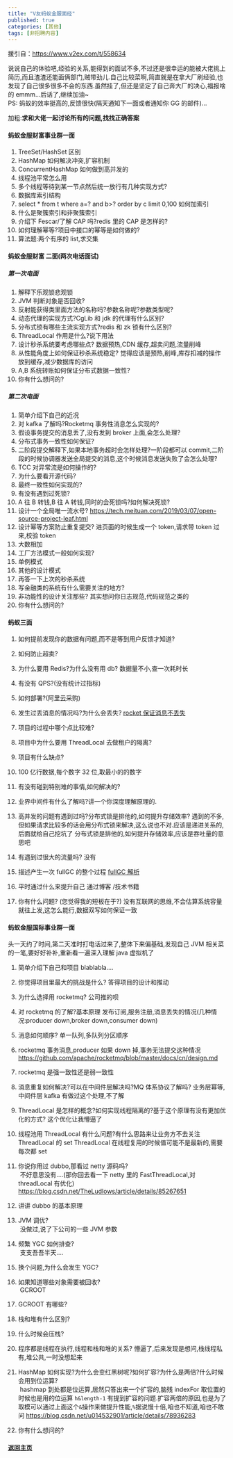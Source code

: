 ```yaml
---
title: "V友蚂蚁金服面经"
published: true
categories: [其他]
tags: [非招聘内容]
---
```


援引自：https://www.v2ex.com/t/558634
<p>说说自己的体验吧,经验的关系,能得到的面试不多,不过还是很幸运的能被大佬挑上简历,而且渣渣还能面俩部门,贼带劲儿.自己比较菜啊,简直就是在拿大厂刷经验,也发现了自己很多很多不会的东西.虽然挂了,但还是坚定了自己奔大厂的决心,福报啥的 emmm...后话了,继续加油~<br>
PS: 蚂蚁的效率挺高的,反馈很快(隔天通知下一面或者通知你 GG 的邮件)...</p>
<p>加粗:<strong>求和大佬一起讨论所有的问题,找找正确答案</strong></p>
<h4>蚂蚁金服财富事业群一面</h4>
<ol>
<li>TreeSet/HashSet 区别</li>
<li>HashMap 如何解决冲突,扩容机制</li>
<li>ConcurrentHashMap 如何做到高并发的</li>
<li>线程池平常怎么用</li>
<li>多个线程等待到某一节点然后统一放行有几种实现方式?</li>
<li>数据库索引结构</li>
<li>select * from t where a=? and b&gt;? order by c limit 0,100 如何加索引</li>
<li>什么是聚簇索引和非聚簇索引</li>
<li>介绍下 Fescar/了解 CAP 吗?redis 里的 CAP 是怎样的?</li>
<li>如何理解幂等?项目中接口的幂等是如何做的?</li>
<li>算法题:两个有序的 list,求交集</li>
</ol>
<h4>蚂蚁金服财富 二面(两次电话面试)</h4>
<h5>第一次电面</h5>
<ol>
<li>解释下乐观锁悲观锁</li>
<li>JVM 判断对象是否回收?</li>
<li>反射能获得类里面方法的名称吗?参数名称呢?参数类型呢?</li>
<li>动态代理的实现方式?CgLib 和 jdk 的代理有什么区别?</li>
<li>分布式锁有哪些主流实现方式?redis 和 zk 锁有什么区别?</li>
<li>ThreadLocal 作用是什么?说下用法</li>
<li>设计秒杀系统要考虑哪些点?
数据预热,CDN 缓存,超卖问题,流量削峰</li>
<li>从性能角度上如何保证秒杀系统稳定?
觉得应该是预热,削峰,库存扣减的操作放到缓存,减少数据库的访问</li>
<li>A,B 系统转账如何保证分布式数据一致性?</li>
<li>你有什么想问的?</li>
</ol>
<h5>第二次电面</h5>
<ol>
<li>简单介绍下自己的近况</li>
<li>对 kafka 了解吗?Rocketmq 事务性消息怎么实现的?</li>
<li>假设事务提交的消息丢了,没有发到 broker 上面,会怎么处理?</li>
<li>分布式事务一致性如何保证?</li>
<li>二阶段提交解释下,如果本地事务超时会怎样处理?一阶段都可以 commit,二阶段的时候协调器发送全局提交的消息,这个时候消息发送失败了会怎么处理?</li>
<li>TCC 对异常流是如何操作的?</li>
<li>为什么要看开源代码?</li>
<li>最终一致性如何实现的?</li>
<li>有没有遇到过死锁?</li>
<li>A 往 B 转钱,B 往 A 转钱,同时的会死锁吗?如何解决死锁?</li>
<li>设计一个全局唯一流水号?
​    <a href="https://tech.meituan.com/2019/03/07/open-source-project-leaf.html" rel="nofollow">https://tech.meituan.com/2019/03/07/open-source-project-leaf.html</a></li>
<li>设计幂等方案防止重复提交?
​    进页面的时候生成一个 token,请求带 token 过来,校验 token</li>
<li>大数相加</li>
<li>工厂方法模式一般如何实现?</li>
<li>单例模式</li>
<li>其他的设计模式</li>
<li>再答一下上次的秒杀系统</li>
<li>写金融类的系统有什么需要关注的地方?</li>
<li>非功能性的设计关注那些?
​    其实想问你日志规范,代码规范之类的</li>
<li>你有什么想问的?</li>
</ol>
<h4>蚂蚁三面</h4>
<ol>
<li>
<p>如何提前发现你的数据有问题,而不是等到用户反馈才知道?</p>
</li>
<li>
<p>如何防止超卖?</p>
</li>
<li>
<p>为什么要用 Redis?为什么没有用 db?
数据量不小,查一次耗时长</p>
</li>
<li>
<p>有没有 QPS?(没有统计过指标)</p>
</li>
<li>
<p>如何部署?(阿里云采购)</p>
</li>
<li>
<p>发生过丢消息的情况吗?为什么会丢失?
<a href="https://www.jianshu.com/p/3213d8c29fd0" rel="nofollow">rocket 保证消息不丢失</a></p>
</li>
<li>
<p>项目的过程中哪个点比较难?</p>
</li>
<li>
<p>项目中为什么要用 ThreadLocal 去做租户的隔离?</p>
</li>
<li>
<p>项目有什么缺点?</p>
</li>
<li>
<p>100 亿行数据,每个数字 32 位,取最小的的数字</p>
</li>
<li>
<p>有没有碰到特别难的事情,如何解决的?</p>
</li>
<li>
<p>业界中间件有什么了解吗?讲一个你深度理解原理的.</p>
</li>
<li>
<p>高并发的问题有遇到过吗?分布式锁是排他的,如何提升存储效率?
​    遇到的不多,但如果请求比较多的话会用分布式锁来解决,这么说也不对.应该是递进关系的,后面就给自己挖坑了
​    分布式锁是排他的,如何提升存储效率,应该是吞吐量的意思吧</p>
</li>
<li>
<p>有遇到过很大的流量吗?
​    没有</p>
</li>
<li>
<p>描述产生一次 fullGC 的整个过程
​    <a href="https://blog.csdn.net/lwl2014100338/article/details/79940886" rel="nofollow">fullGC 解析</a></p>
</li>
<li>
<p>平时通过什么来提升自己
​    通过博客 /技术书籍</p>
</li>
<li>
<p>你有什么问题? (您觉得我的短板在于?)
​    没有互联网的思维,不会估算系统容量就往上发,这怎么能行,数据双写如何保证一致
​</p>
</li>
</ol>
<h4>蚂蚁金服国际事业群一面</h4>
<p>头一天约了时间,第二天准时打电话过来了,整体下来偏基础,发现自己 JVM 相关菜的一笔,要好好补补,重新看一遍深入理解 java 虚拟机了</p>
<ol>
<li>
<p>简单介绍下自己和项目
blablabla....</p>
</li>
<li>
<p>你觉得项目里最大的挑战是什么?
答得项目的设计和推动</p>
</li>
<li>
<p>为什么选择用 rocketmq?
公司推的呗</p>
</li>
<li>
<p>对 rocketmq 的了解?基本原理
发布订阅,服务注册,消息丢失的情况(几种情况:producer down,broker down,consumer down)</p>
</li>
<li>
<p>消息如何顺序?
单一队列,多队列分区顺序</p>
</li>
<li>
<p>rocketmq 事务消息,producer 如果 down 掉,事务无法提交这种情况
<a href="https://github.com/apache/rocketmq/blob/master/docs/cn/design.md" rel="nofollow">https://github.com/apache/rocketmq/blob/master/docs/cn/design.md</a></p>
</li>
<li>
<p>rocketmq 是强一致性还是弱一致性</p>
</li>
<li>
<p>消息重复如何解决?可以在中间件层解决吗?MQ 体系协议了解吗?
业务层幂等,中间件层 kafka 有做过这个处理,不了解</p>
</li>
<li>
<p>ThreadLocal 是怎样的概念?如何实现线程隔离的?基于这个原理有没有更加优化的方式?
​    这个优化让我懵逼了</p>
</li>
<li>
<p>线程池用 ThreadLocal 有什么问题?有什么思路来让业务方不去关注 ThreadLocal 的 set
​    ThreadLocal 在线程复用的时候值可能不是最新的,需要每次都 set</p>
</li>
<li>
<p>你说你用过 dubbo,那看过 netty 源码吗?<br>
​    不好意思没有....(那你回去看一下 netty 里的 FastThreadLocal,对 threadLocal 有优化)
​    <a href="https://blog.csdn.net/TheLudlows/article/details/85267651" rel="nofollow">https://blog.csdn.net/TheLudlows/article/details/85267651</a></p>
</li>
<li>
<p>讲讲 dubbo 的基本原理</p>
</li>
<li>
<p>JVM 调优?<br>
​    没做过,说了下公司的一些 JVM 参数</p>
</li>
<li>
<p>频繁 YGC 如何排查?<br>
​    支支吾吾半天....</p>
</li>
<li>
<p>换个问题,为什么会发生 YGC?</p>
</li>
<li>
<p>如果知道哪些对象需要被回收?<br>
​    GCROOT</p>
</li>
<li>
<p>GCROOT 有哪些?</p>
</li>
<li>
<p>栈和堆有什么区别?</p>
</li>
<li>
<p>什么时候会压栈?</p>
</li>
<li>
<p>程序都是线程在执行,线程和栈和堆的关系?
​    懵逼了,后来发现是想问,栈线程私有,堆公共,一时没想起来</p>
</li>
<li>
<p>HashMap 如何实现?为什么会变红黑树呢?如何扩容?为什么是两倍?什么时候会用到位运算?<br>
​    hashmap 到处都是位运算,居然只答出来一个扩容的,脑残
​    indexFor 取位置的时候也是用的位运算 <code>h&amp;length-1</code>
​    有提到扩容的问题.扩容两倍的原因,也是为了取模可以通过上面这个<code>&amp;</code>操作来做提升性能,<code>%</code>据说慢十倍,咱也不知道,咱也不敢问
​    <a href="https://blog.csdn.net/u014532901/article/details/78936283" rel="nofollow">https://blog.csdn.net/u014532901/article/details/78936283</a></p>
</li>
<li>
<p>你有什么想问的?</p>
</li>
</ol>


#### [返回主页](https://ashma.info)
